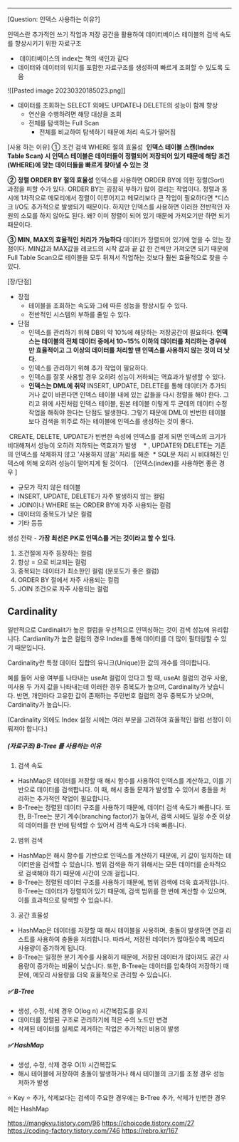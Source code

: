 -----
[Question: 인덱스 사용하는 이유?]

인덱스란 추가적인 쓰기 작업과 저장 공간을 활용하여 데이터베이스 테이블의 검색 속도를 향상시키기 위한 자료구조
*  데이터베이스의 index는 책의 색인과 같다
* 데이터와 데이터의 위치를 포함한 자료구조를 생성하여 빠르게 조회할 수 있도록 도움 

![[Pasted image 20230320185023.png]]

* 데이터를 조회하는 SELECT 외에도 UPDATE나 DELETE의 성능이 함께 향상
	* 연산을 수행하려면 해당 대상을 조회
	* 전체를 탐색하는 Full Scan
		* 전체를 비교하여 탐색하기 때문에 처리 속도가 떨어짐 

[사용 하는 이유]
① 조건 검색 WHERE 절의 효율성
 **인덱스 테이블 스캔(Index Table Scan) 시 인덱스 테이블은 데이터들이 정렬되어 저장되어 있기 때문에 해당 조건(WHERE)에 맞는 데이터들을 빠르게 찾아낼 수 있는 것**

**② 정렬 ORDER BY 절의 효율성**
인덱스를 사용하면 ORDER BY에 의한 정렬(Sort) 과정을 피할 수가 있다. ORDER BY는 굉장히 부하가 많이 걸리는 작업이다. 정렬과 동시에 1차적으로 메모리에서 정렬이 이루어지고 메모리보다 큰 작업이 필요하다면 *디스크 I/O도 추가적으로 발생되기 때문이다. 하지만 인덱스를 사용하면 이러한 전반적인 자원의 소모를 하지 않아도 된다. 왜? 이미 정렬이 되어 있기 때문에 가져오기만 하면 되기 때문이다.

 **③ MIN, MAX의 효율적인 처리가 가능하다**
데이터가 정렬되어 있기에 얻을 수 있는 장점이다. MIN값과 MAX값을 레코드의 시작 값과 끝 값 한 건씩만 가져오면 되기 때문에 Full Table Scan으로 테이블을 모두 뒤져서 작업하는 것보다 훨씬 효율적으로 찾을 수 있다.

[장/단점]
-   장점
    -   테이블을 조회하는 속도와 그에 따른 성능을 향상시킬 수 있다.
    -   전반적인 시스템의 부하를 줄일 수 있다.
-   단점
    -   인덱스를 관리하기 위해 DB의 약 10%에 해당하는 저장공간이 필요하다.
	    **인덱스는 테이블의 전체 데이터 중에서 10~15% 이하의 데이터를 처리하는 경우에만 효율적이고 그 이상의 데이터를 처리할 땐 인덱스를 사용하지 않는 것이 더 낫다.**
    -   인덱스를 관리하기 위해 추가 작업이 필요하다.
    -   인덱스를 잘못 사용할 경우 오히려 성능이 저하되는 역효과가 발생할 수 있다.
    - **인덱스는 DML에 취약**
	    INSERT, UPDATE, DELETE를 통해 데이터가 추가되거나 값이 바뀐다면 인덱스 테이블 내에 있는 값들을 다시 정렬을 해야 한다. 그리고 위에 사진처럼 인덱스 테이블, 원본 테이블 이렇게 두 군데의 데이터 수정 작업을 해줘야 한다는 단점도 발생한다. 그렇기 때문에 DML이 빈번한 테이블보다 검색을 위주로 하는 테이블에 인덱스를 생성하는 것이 좋다.

 CREATE, DELETE, UPDATE가 빈번한 속성에 인덱스를 걸게 되면 인덱스의 크기가 비대해져서 성능이 오히려 저하되는 역효과가 발생
 
 * , UPDATE와 DELETE는 기존의 인덱스를 삭제하지 않고 '사용하지 않음' 처리를 해준
 * SQL문 처리 시 비대해진 인덱스에 의해 오히려 성능이 떨어지게 될 것이다.
 
[인덱스(index)를 사용하면 좋은 경우 ]
-   규모가 작지 않은 테이블
-   INSERT, UPDATE, DELETE가 자주 발생하지 않는 컬럼
-   JOIN이나 WHERE 또는 ORDER BY에 자주 사용되는 컬럼
-   데이터의 중복도가 낮은 컬럼
-   기타 등등

생성 전략 - **가장 최선은 PK로 인덱스를 거는 것이라고 할 수 있다.**
1.  조건절에 자주 등장하는 컬럼
2.  항상 = 으로 비교되는 컬럼
3.  중복되는 데이터가 최소한인 컬럼 (분포도가 좋은 컬럼)
4.  ORDER BY 절에서 자주 사용되는 컬럼
5.  JOIN 조건으로 자주 사용되는 컬럼

## **Cardinality**

일반적으로 Cardinalit가 높은 컬럼을 우선적으로 인덱싱하는 것이 검색 성능에 유리합니다. Cardianlity가 높은 컬럼의 경우 Index를 통해 데이터를 더 많이 필터링할 수 있기 때문입니다.

Cardinality란 특정 데이터 집합의 유니크(Unique)한 값의 개수를 의미합니다.

예를 들어 사용 여부를 나타내는 useAt 컬럼이 있다고 할 때, useAt 컬럼의 경우 사용, 미사용 두 가지 값을 나타내는데 이러한 경우 중복도가 높으며, Cardinality가 낮습니다. 반면, 개인마다 고유한 값이 존재하는 주민번호 컬럼의 경우 중복도가 낮으며, Cardinality가 높습니다.

(Cardinality 외에도 Index 설정 시에는 여러 부분을 고려하여 효율적인 컬럼 선정이 이뤄져야 합니다.)

##### (자료구조) B-Tree 를 사용하는 이유

1.  검색 속도

-   HashMap은 데이터를 저장할 때 해시 함수를 사용하여 인덱스를 계산하고, 이를 기반으로 데이터를 검색합니다. 이 때, 해시 충돌 문제가 발생할 수 있어서 충돌을 처리하는 추가적인 작업이 필요합니다.
-   B-Tree는 정렬된 데이터 구조를 사용하기 때문에, 데이터 검색 속도가 빠릅니다. 또한, B-Tree는 분기 계수(branching factor)가 높아서, 검색 시에도 일정 수준 이상의 데이터를 한 번에 탐색할 수 있어서 검색 속도가 더욱 빠릅니다.

2.  범위 검색

-   HashMap은 해시 함수를 기반으로 인덱스를 계산하기 때문에, 키 값이 일치하는 데이터만을 검색할 수 있습니다. 범위 검색을 하기 위해서는 모든 데이터를 순차적으로 검색해야 하기 때문에 시간이 오래 걸립니다.
-   B-Tree는 정렬된 데이터 구조를 사용하기 때문에, 범위 검색에 더욱 효과적입니다. B-Tree는 데이터가 정렬되어 있기 때문에, 검색 범위를 한 번에 계산할 수 있으며, 이를 효과적으로 탐색할 수 있습니다.

3.  공간 효율성

-   HashMap은 데이터를 저장할 때 해시 테이블을 사용하며, 충돌이 발생하면 연결 리스트를 사용하여 충돌을 처리합니다. 따라서, 저장된 데이터가 많아질수록 메모리 사용량이 증가하게 됩니다.
-   B-Tree는 일정한 분기 계수를 사용하기 때문에, 저장된 데이터가 많아져도 공간 사용량이 증가하는 비율이 낮습니다. 또한, B-Tree는 데이터를 압축하여 저장하기 때문에, 메모리 사용량을 더욱 효율적으로 관리할 수 있습니다.

##### ✅ B-Tree
- 생성, 수정, 삭제 경우 O(log n) 시간복잡도를 유지
- 데이터를 정렬된 구조로 관리하기에 적은 수의 노드만 변경
- 삭제된 데이터를 실제로 제거하는 작업은 추가적인 비용이 발생

##### ✅ HashMap
- 생성, 수정, 삭제 경우 O(1) 시간복잡도
- 해시 테이블에 저장하여 충돌이 발생하거나 해시 테이블의 크기를 조정 경우 성능 저하가 발생

⭐ Key ⭐
추가, 삭제보다는 검색이 주요한 경우에는 B-Tree
추가, 삭제가 빈번한 경우에는 HashMap


https://mangkyu.tistory.com/96
https://choicode.tistory.com/27
https://coding-factory.tistory.com/746
https://rebro.kr/167
